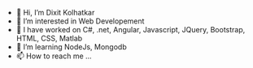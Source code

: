 - 👋 Hi, I’m Dixit Kolhatkar
- 👀 I’m interested in Web Developement
- 🌱 I have worked on C#, .net, Angular, Javascript, JQuery, Bootstrap, HTML, CSS, Matlab
- 💞️ I’m learning NodeJs, Mongodb 
- 📫 How to reach me ...

<!---
Dixit1791/Dixit1791 is a ✨ special ✨ repository because its `README.md` (this file) appears on your GitHub profile.
You can click the Preview link to take a look at your changes.
--->
